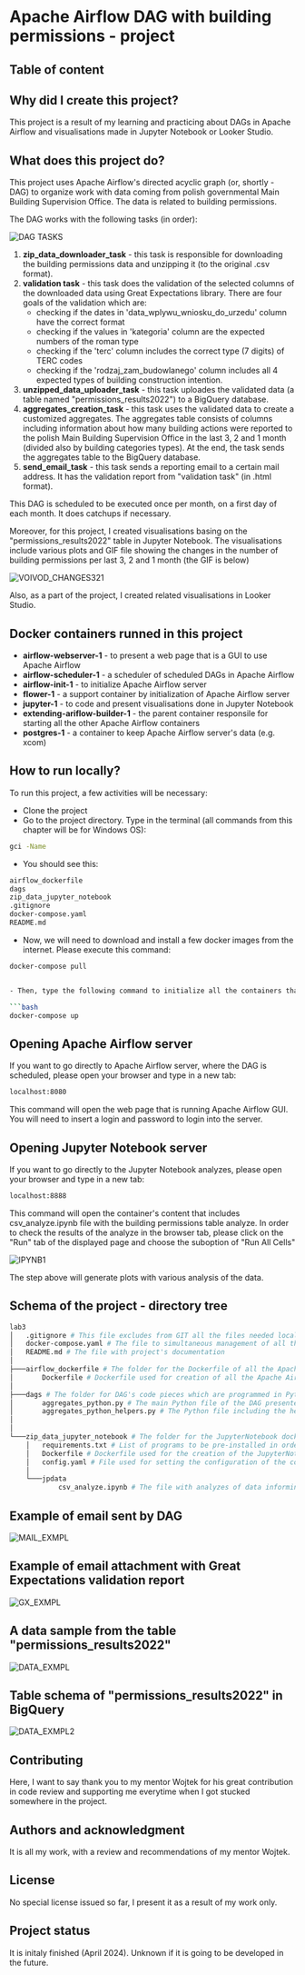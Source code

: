 # Apache Airflow DAG with building permissions - project

## Table of content

## Why did I create this project?

This project is a result of my learning and practicing about DAGs in Apache Airflow and visualisations made in Jupyter Notebook or Looker Studio.

## What does this project do?

This project uses Apache Airflow's directed acyclic graph (or, shortly - DAG) to organize work with data coming from polish governmental Main Building Supervision Office. The data is related to building permissions.

The DAG works with the following tasks (in order):

![DAG TASKS](img/dag_tasks.PNG)

1. **zip_data_downloader_task** - this task is responsible for downloading the building permissions data and unzipping it (to the original .csv format).
2. **validation task** - this task does the validation of the selected columns of the downloaded data using Great Expectations library. There are four goals of the validation which are: 
    - checking if the dates in 'data_wplywu_wniosku_do_urzedu' column have the correct format
    - checking if the values in 'kategoria' column are the expected numbers of the roman type
    - checking if the 'terc' column includes the correct type (7 digits) of TERC codes
    - checking if the 'rodzaj_zam_budowlanego' column includes all 4 expected types of building construction intention.
3. **unzipped_data_uploader_task** - this task uploades the validated data (a table named "permissions_results2022") to a BigQuery database.
4. **aggregates_creation_task** - this task uses the validated data to create a customized aggregates. The aggregates table consists of columns including information about how many building actions were reported to the polish Main Building Supervision Office in the last 3, 2 and 1 month (divided also by building categories types). At the end, the task sends the aggregates table to the BigQuery database.
5. **send_email_task** - this task sends a reporting email to a certain mail address. It has the validation report from "validation task" (in .html format).

This DAG is scheduled to be executed once per month, on a first day of each month. It does catchups if necessary.

Moreover, for this project, I created visualisations basing on the "permissions_results2022" table in Jupyter Notebook. The visualisations include various plots and GIF file showing the changes in the number of building permissions per last 3, 2 and 1 month (the GIF is below)

![VOIVOD_CHANGES321](img/voivodeships1.gif)

Also, as a part of the project, I created related visualisations in Looker Studio.

## Docker containers runned in this project

- **airflow-webserver-1** - to present a web page that is a GUI to use Apache Airflow
- **airflow-scheduler-1** - a scheduler of scheduled DAGs in Apache Airflow
- **airflow-init-1** - to initialize Apache Airflow server
- **flower-1** - a support container by initialization of Apache Airflow server
- **jupyter-1** - to code and present visualisations done in Jupyter Notebook
- **extending-ariflow-builder-1** - the parent container responsile for starting all the other Apache Airflow containers
- **postgres-1** - a container to keep Apache Airflow server's data (e.g. xcom)


## How to run locally?

To run this project, a few activities will be necessary:

- Clone the project
- Go to the project directory. Type in the terminal (all commands from this chapter will be for Windows OS):

```bash
gci -Name
```

- You should see this:

```bash
airflow_dockerfile
dags
zip_data_jupyter_notebook
.gitignore
docker-compose.yaml
README.md
```

- Now, we will need to download and install a few docker images from the internet. Please execute this command:


```bash
docker-compose pull


- Then, type the following command to initialize all the containers that the project includes:

```bash
docker-compose up
```

## Opening Apache Airflow server

If you want to go directly to Apache Airflow server, where the DAG is scheduled, please open your browser and type in a new tab:

```bash
localhost:8080
```

This command will open the web page that is running Apache Airflow GUI. You will need to insert a login and password to login into the server. 
  

## Opening Jupyter Notebook server

If you want to go directly to the Jupyter Notebook analyzes, please open your browser and type in a new tab:

```bash
localhost:8888
```

This command will open the container's content that includes csv_analyze.ipynb file with the building permissions table analyze. In order to check the results of the analyze in the browser tab, please click on the "Run" tab of the displayed page and choose the suboption of "Run All Cells"

![IPYNB1](img/jupyter_scr2.png)

The step above will generate plots with various analysis of the data.

## Schema of the project - directory tree

```bash
lab3
│   .gitignore # This file excludes from GIT all the files needed locally only like e.g. virtual environmen etc.
│   docker-compose.yaml # The file to simultaneous management of all the docker container used in the project
│   README.md # The file with project's documentation
│
├───airflow_dockerfile # The folder for the Dockerfile of all the Apache Airflow containers
│       Dockerfile # Dockerfile used for creation of all the Apache Airflow containers
│
├───dags # The folder for DAG's code pieces which are programmed in Python language
│       aggregates_python.py # The main Python file of the DAG presented in the project
│       aggregates_python_helpers.py # The Python file including the helpers of the main Python file "aggregates_python.py" 
│   
│
└───zip_data_jupyter_notebook # The folder for the JupyterNotebook docker container designed for JupyterNotebook analyzes
    │   requirements.txt # List of programs to be pre-installed in order to correctly execute the whole Jupyter application
    │   Dockerfile # Dockerfile used for the creation of the JupyterNotebook docker container
    │   config.yaml # File used for setting the configuration of the connection between JupyterNotebook container and BigQuery database
    │
    └───jpdata
            csv_analyze.ipynb # The file with analyzes of data informing about building permissions in Poland

```

## Example of email sent by DAG

![MAIL_EXMPL](img/email_example.png)

## Example of email attachment with Great Expectations validation report 

![GX_EXMPL](img/gx_pic1.png)

## A data sample from the table "permissions_results2022"

![DATA_EXMPL](img/bq_pic1.png)

## Table schema of "permissions_results2022" in BigQuery

![DATA_EXMPL2](img/schema_pic.png)

## Contributing

Here, I want to say thank you to my mentor Wojtek for his great contribution in code review and supporting me everytime when I got stucked somewhere in the project.

## Authors and acknowledgment

It is all my work, with a review and recommendations of my mentor Wojtek.

## License

No special license issued so far, I present it as a result of my work only.

## Project status

It is initaly finished (April 2024). Unknown if it is going to be developed in the future.

